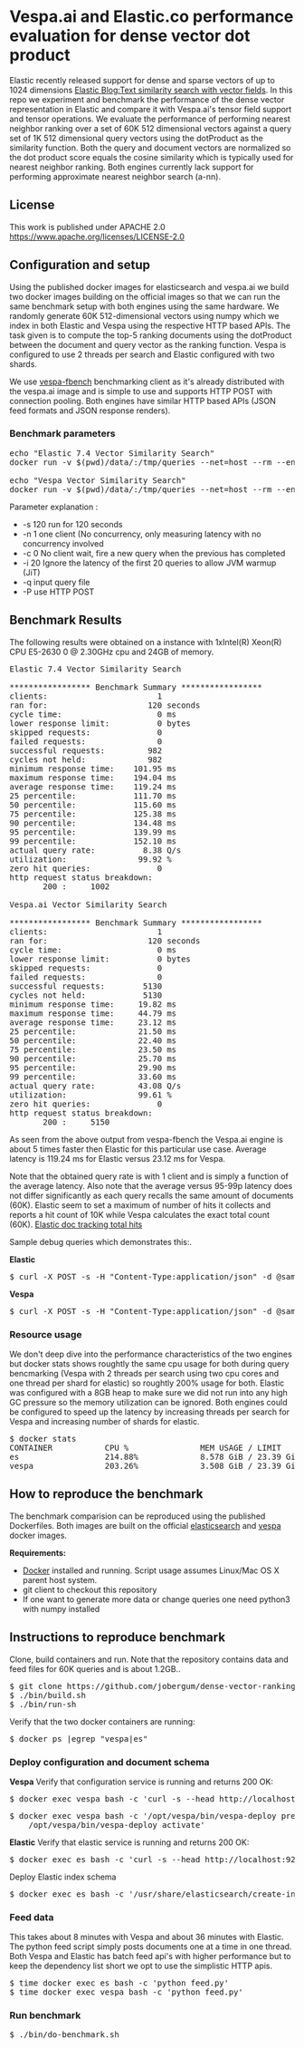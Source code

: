 # Vespa.ai and Elastic.co performance evaluation for dense vector dot product 

Elastic recently released support for dense and sparse vectors of up to 1024 dimensions [Elastic Blog:Text similarity search with vector fields](https://www.elastic.co/blog/text-similarity-search-with-vectors-in-elasticsearch).
In this repo we experiment and benchmark the performance of the dense vector representation in Elastic and compare it with Vespa.ai's tensor field support and tensor operations.  We evaluate the performance of performing nearest neighbor ranking
over a set of 60K 512 dimensional vectors against a query set of 1K 512 dimensional query vectors using the dotProduct as the similarity function. Both the query and document vectors are normalized so the dot product score equals the cosine similarity 
which is typically used for nearest neighbor ranking. Both engines currently lack support for performing approximate nearest neighbor search (a-nn).  

## License
This work is published under APACHE 2.0  https://www.apache.org/licenses/LICENSE-2.0 

## Configuration and setup 
Using the published docker images for elasticsearch and vespa.ai we build two docker images building on the official images so that we can run the same benchmark setup with both engines using the same hardware. 
We randomly generate 60K 512-dimensional vectors using numpy which we index in both Elastic and Vespa using the respective HTTP based APIs. The task given is to compute the top-5 ranking documents using 
the dotProduct between the document and query vector as the ranking function. Vespa is configured to use 2 threads per search and Elastic configured with two shards. 

We use [vespa-fbench](https://docs.vespa.ai/documentation/performance/fbench.html) benchmarking client 
as it's already distributed with the vespa.ai image and is simple to use and supports HTTP POST with connection pooling. Both engines have similar HTTP based APIs (JSON feed formats and JSON response renders).

### Benchmark parameters

<pre>
echo "Elastic 7.4 Vector Similarity Search"
docker run -v $(pwd)/data/:/tmp/queries --net=host --rm --entrypoint /opt/vespa/bin/vespa-fbench docker.io/vespaengine/vespa -P -H "Content-Type:application/json" -q /tmp/queries/elastic/queries.txt -s 120 -n 1 -c 0 -i 20 -o /tmp/queries/result.es.txt localhost 9200 

echo "Vespa Vector Similarity Search"
docker run -v $(pwd)/data/:/tmp/queries --net=host --rm --entrypoint /opt/vespa/bin/vespa-fbench docker.io/vespaengine/vespa -P -H "Content-Type:application/json" -q /tmp/queries/vespa/queries.txt -s 120 -n 1 -c 0 -i 20 -o /tmp/queries/result.vespa.txt localhost 8080 
</pre>

Parameter explanation :
* -s 120 run for 120 seconds
* -n 1 one client (No concurrency, only measuring latency with no concurrency involved
* -c 0 No client wait, fire a new query when the previous has completed
* -i 20 Ignore the latency of the first 20 queries to allow JVM warmup (JiT)
* -q input query file 
* -P use HTTP POST 

## Benchmark Results

The following results were obtained on a instance with 1xIntel(R) Xeon(R) CPU E5-2630 0 @ 2.30GHz cpu and 24GB of memory.  

<pre>
Elastic 7.4 Vector Similarity Search

***************** Benchmark Summary *****************
clients:                       1
ran for:                     120 seconds
cycle time:                    0 ms
lower response limit:          0 bytes
skipped requests:              0
failed requests:               0
successful requests:         982
cycles not held:             982
minimum response time:    101.95 ms
maximum response time:    194.04 ms
average response time:    119.24 ms
25 percentile:            111.70 ms
50 percentile:            115.60 ms
75 percentile:            125.38 ms
90 percentile:            134.48 ms
95 percentile:            139.99 ms
99 percentile:            152.10 ms
actual query rate:          8.38 Q/s
utilization:               99.92 %
zero hit queries:              0
http request status breakdown:
       200 :     1002 

Vespa.ai Vector Similarity Search

***************** Benchmark Summary *****************
clients:                       1
ran for:                     120 seconds
cycle time:                    0 ms
lower response limit:          0 bytes
skipped requests:              0
failed requests:               0
successful requests:        5130
cycles not held:            5130
minimum response time:     19.82 ms
maximum response time:     44.79 ms
average response time:     23.12 ms
25 percentile:             21.50 ms
50 percentile:             22.40 ms
75 percentile:             23.50 ms
90 percentile:             25.70 ms
95 percentile:             29.90 ms
99 percentile:             33.60 ms
actual query rate:         43.08 Q/s
utilization:               99.61 %
zero hit queries:              0
http request status breakdown:
       200 :     5150 
</pre>

As seen from the above output from vespa-fbench the Vespa.ai engine is about 5 times faster then Elastic for this particular use case. Average latency is 119.24 ms for Elastic versus 23.12 ms for Vespa. 

Note that the obtained query rate is with 1 client and is simply a function of the average latency.
Also note that the average versus 95-99p latency does not differ significantly as each query recalls the same amount of documents (60K). Elastic seem to set a maximum of number of hits it collects and reports a hit count of 10K while Vespa calculates
the exact total count (60K). [Elastic doc tracking total hits](https://www.elastic.co/guide/en/elasticsearch/reference/7.0/search-request-track-total-hits.html )

Sample debug queries which demonstrates this:.

**Elastic**

<pre>
$ curl -X POST -s -H "Content-Type:application/json" -d @sample-queries/elastic.json http://localhost:9200/doc/_search |python -m json.tool
</pre>

**Vespa**
<pre>
$ curl -X POST -s -H "Content-Type:application/json" -d @sample-queries/vespa.json http://localhost:8080/search/ |python -m json.tool
</pre>


### Resource usage
We don't deep dive into the performance characteristics of the two engines but docker stats shows roughtly the same cpu usage for both during query bencmarking (Vespa with 2 threads per search using two cpu cores and one thread per shard for elastic) so
roughtly 200% usage for both. Elastic
was configured with a 8GB heap to make sure we did not run into any high GC pressure so the memory utilization can be ignored. Both engines could be configured to speed up the latency by increasing threads per search for Vespa and increasing number of shards
for elastic. 

<pre>
$ docker stats 
CONTAINER           CPU %               MEM USAGE / LIMIT       MEM %               NET I/O             BLOCK I/O           PIDS
es                  214.88%             8.578 GiB / 23.39 GiB   36.68%              6.87 MB / 431 kB    15.2 MB / 3.97 GB   88
vespa               203.26%             3.508 GiB / 23.39 GiB   15.00%              30.6 MB / 3.86 MB   131 MB / 847 MB     2093
</pre>

## How to reproduce the benchmark  
The benchmark comparision can be reproduced using the published Dockerfiles. Both images are built on the official [elasticsearch](https://hub.docker.com/_/elasticsearch) and [vespa](https://hub.docker.com/r/vespaengine/vespa/) docker images.

**Requirements:**

* [Docker](https://www.docker.com/) installed and running. Script usage assumes Linux/Mac OS X parent host system. 
* git client to checkout this repository
* If one want to generate more data or change queries one need python3 with numpy installed

## Instructions to reproduce benchmark
Clone, build containers and run. Note that the repository contains data and feed files for 60K queries and is about 1.2GB..
<pre>
$ git clone https://github.com/jobergum/dense-vector-ranking-performance.git; cd dense-vector-ranking-performance
$ ./bin/build.sh 
$ ./bin/run-sh
</pre>

Verify that the two docker containers are running:
<pre>
$ docker ps |egrep "vespa|es"
</pre>

### Deploy configuration and document schema 
**Vespa**
Verify that configuration service is running and returns 200 OK:
<pre>
$ docker exec vespa bash -c 'curl -s --head http://localhost:19071/ApplicationStatus'
</pre>
<pre>
$ docker exec vespa bash -c '/opt/vespa/bin/vespa-deploy prepare config && \
    /opt/vespa/bin/vespa-deploy activate'
</pre>

**Elastic**
Verify that elastic service is running and returns 200 OK:
<pre>
$ docker exec es bash -c 'curl -s --head http://localhost:9200/'
</pre>
Deploy Elastic index schema 
<pre>
$ docker exec es bash -c '/usr/share/elasticsearch/create-index.sh'
</pre>

### Feed data
This takes about 8 minutes with Vespa and about 36 minutes with Elastic. The python feed script simply
posts documents one at a time in one thread. Both Vespa and Elastic has batch feed api's with higher performance but
to keep the dependency list short we opt to use the simplistic HTTP apis. 
<pre>
$ time docker exec es bash -c 'python feed.py'
$ time docker exec vespa bash -c 'python feed.py'
</pre>

### Run benchmark 
<pre>
$ ./bin/do-benchmark.sh 
</pre>
